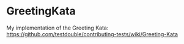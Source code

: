 # GreetingKata

My implementation of the Greeting Kata: 
https://github.com/testdouble/contributing-tests/wiki/Greeting-Kata
